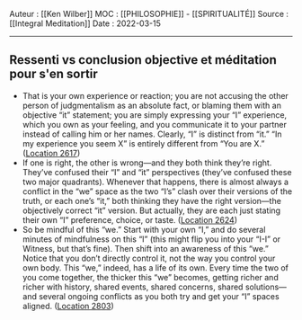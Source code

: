 Auteur : [[Ken Wilber]]
MOC :  [[PHILOSOPHIE]] - [[SPIRITUALITÉ]] 
Source : [[Integral Meditation]]
Date : 2022-03-15
***

## Ressenti vs conclusion objective et méditation pour s'en sortir 
- That is your own experience or reaction; you are not accusing the other person of judgmentalism as an absolute fact, or blaming them with an objective “it” statement; you are simply expressing your “I” experience, which you own as your feeling, and you communicate it to your partner instead of calling him or her names. Clearly, “I” is distinct from “it.” “In my experience you seem X” is entirely different from “You are X.” ([Location 2617](https://readwise.io/to_kindle?action=open&asin=B01BMYXTU0&location=2617))
- If one is right, the other is wrong—and they both think they’re right. They’ve confused their “I” and “it” perspectives (they’ve confused these two major quadrants). Whenever that happens, there is almost always a conflict in the “we” space as the two “I’s” clash over their versions of the truth, or each one’s “it,” both thinking they have the right version—the objectively correct “it” version. But actually, they are each just stating their own “I” preference, choice, or taste. ([Location 2624](https://readwise.io/to_kindle?action=open&asin=B01BMYXTU0&location=2624))
- So be mindful of this “we.” Start with your own “I,” and do several minutes of mindfulness on this “I” (this might flip you into your “I-I” or Witness, but that’s fine). Then shift into an awareness of this “we.” Notice that you don’t directly control it, not the way you control your own body. This “we,” indeed, has a life of its own. Every time the two of you come together, the thicker this “we” becomes, getting richer and richer with history, shared events, shared concerns, shared solutions—and several ongoing conflicts as you both try and get your “I” spaces aligned. ([Location 2803](https://readwise.io/to_kindle?action=open&asin=B01BMYXTU0&location=2803))